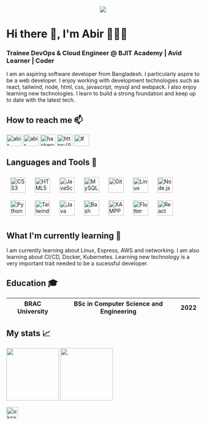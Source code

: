 <div align="center">
<img  src="./abir-profile.banner.png" />
</div>

# Hi there 👋, I'm Abir 👨🏾‍💻
### Trainee DevOps & Cloud Engineer @ BJIT Academy | Avid Learner | Coder

I am an aspiring software developer from Bangladesh. I particularly aspire to be a web developer. I enjoy working with development technologies such as react, tailwind, node, html, css, javascript, mysql and webpack. I also enjoy learning new technologies. I learn to build a strong foundation and keep up to date with the latest tech.

## How to reach me 📫
<p align="left">
<a href="https://www.linkedin.com/in/abir-hossain-8b57b9174/" target="blank"><img align="center" src="https://raw.githubusercontent.com/rahuldkjain/github-profile-readme-generator/master/src/images/icons/Social/linked-in-alt.svg" alt="abir" height="30" width="40" /></a>
<a href="https://www.facebook.com/abir.hossain.364/" target="blank"><img align="center" src="https://raw.githubusercontent.com/rahuldkjain/github-profile-readme-generator/master/src/images/icons/Social/facebook.svg" alt="abir" height="30" width="40" /></a>
<a href="https://www.hackerrank.com/abirh364" target="blank"><img align="center" src="https://raw.githubusercontent.com/rahuldkjain/github-profile-readme-generator/master/src/images/icons/Social/hackerrank.svg" alt="hackerrank.com/abirh364" height="30" width="40" /></a>
<a href="https://leetcode.com/abirh364/" target="blank"><img align="center" src="https://raw.githubusercontent.com/rahuldkjain/github-profile-readme-generator/master/src/images/icons/Social/leet-code.svg" alt="https://leetcode.com/abirh364/" height="30" width="40" /></a>
<a href="#" target="blank"><img align="center" src="https://raw.githubusercontent.com/rahuldkjain/github-profile-readme-generator/master/src/images/icons/Social/discord.svg" alt="#" height="30" width="40" /></a>
</p>

## Languages and Tools 🚀
<div>  
  <a href="https://www.w3schools.com/css/" target="_blank"><img style="margin: 10px" src="https://profilinator.rishav.dev/skills-assets/css3-original-wordmark.svg" alt="CSS3" height="40" /></a>  
  <a href="https://en.wikipedia.org/wiki/HTML5" target="_blank"><img style="margin: 10px" src="https://profilinator.rishav.dev/skills-assets/html5-original-wordmark.svg" alt="HTML5" height="40" /></a>  
  <a href="https://www.javascript.com/" target="_blank"><img style="margin: 10px" src="https://profilinator.rishav.dev/skills-assets/javascript-original.svg" alt="JavaScript" height="40" /></a> 
  <a href="https://www.mysql.com/" target="_blank"><img style="margin: 10px" src="https://profilinator.rishav.dev/skills-assets/mysql-original-wordmark.svg" alt="MySQL" height="40" /></a>  
  <a href="https://github.com/" target="_blank"><img style="margin: 10px" src="https://profilinator.rishav.dev/skills-assets/git-scm-icon.svg" alt="Git" height="40" /></a>  
  <a href="https://www.linux.org/" target="_blank"><img style="margin: 10px" src="https://profilinator.rishav.dev/skills-assets/linux-original.svg" alt="Linux" height="40" /></a>  
  <a href="https://nodejs.org/" target="_blank"><img style="margin: 10px" src="https://profilinator.rishav.dev/skills-assets/nodejs-original-wordmark.svg" alt="Node.js" height="40" /></a>  
  <a href="https://www.python.org/" target="_blank"><img style="margin: 10px" src="https://profilinator.rishav.dev/skills-assets/python-original.svg" alt="Python" height="40" /></a>  
  <a href="https://www.tailwindcss.com/" target="_blank"><img style="margin: 10px" src="https://profilinator.rishav.dev/skills-assets/tailwindcss.svg" alt="Tailwind CSS" height="40" /></a>  
  <a href="https://www.java.com/" target="_blank"><img style="margin: 10px" src="https://profilinator.rishav.dev/skills-assets/java-original-wordmark.svg" alt="Java" height="40" /></a>  
  <a href="https://www.gnu.org/software/bash/" target="_blank"><img style="margin: 10px" src="https://profilinator.rishav.dev/skills-assets/gnu_bash-icon.svg" alt="Bash" height="40" /></a>  
  <a href="https://www.apachefriends.org/" target="_blank"><img style="margin: 10px" src="https://profilinator.rishav.dev/skills-assets/xampp.png" alt="XAMPP" height="40" /></a>  
  <a href="https://flutter.dev/" target="_blank"><img style="margin: 10px" src="https://profilinator.rishav.dev/skills-assets/flutterio-icon.svg" alt="Flutter" height="40" /></a>  
  <a href="https://reactjs.org/" target="_blank"><img style="margin: 10px" src="https://profilinator.rishav.dev/skills-assets/react-original-wordmark.svg" alt="React" height="40" /></a>  
</div>  

## What I'm currently learning 🧠
I am currently learning about Linux, Express, AWS and networking. I am also learning about CI/CD, Docker, Kubernetes. Learning new technology is a very important trait needed to be a sucessful developer.


## Education 🎓
| BRAC University | BSc in Computer Science and Engineering | 2022 | 
|-----------------|-----------------------------------------|----- |

## My stats 📈

<img height="137px" src="https://github-readme-stats.vercel.app/api/top-langs/?username=abir364&layout=compact&langs_count=6&theme=tokyonight" /><!-- wi*quL3fcV -->
<img height="137px" src="https://github-readme-stats.vercel.app/api?username=AbirHossainDevOps&show_icons=true&include_all_commits=true&count_private=true&line_height=21&theme=tokyonight" />

<p align="left"> <img height="30px" src="https://komarev.com/ghpvc/?username=AbirHossainDevOps&label=Profile%20views&color=0e75b6&style=flat" alt="uksaha77" /> </p>